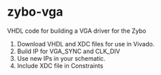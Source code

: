 # zybo-vga

VHDL code for building a VGA driver for the Zybo

1. Download VHDL and XDC files for use in Vivado.
2. Build IP for VGA_SYNC and CLK_DIV
3. Use new IPs in your schematic.
4. Include XDC file in Constraints
